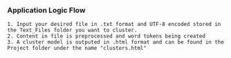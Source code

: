 ### Application Logic Flow

    1. Input your desired file in .txt format and UTF-8 encoded stored in the Text_Files folder you want to cluster.
    2. Content in file is preprocessed and word tokens being created
    3. A cluster model is outputed in .html format and can be found in the Project folder under the name "clusters.html"